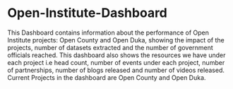 # Open-Institute-Dashboard
This Dashboard contains information about the performance of Open Institute projects: Open County and Open Duka, showing the impact of the projects, number of datasets extracted and the number of government officials reached. This dashboard also shows the resources we have under each project i.e head count, number of events under each project, number of partnerships, number of blogs released and number of videos released. Current Projects in the dashboard are Open County and Open Duka.
